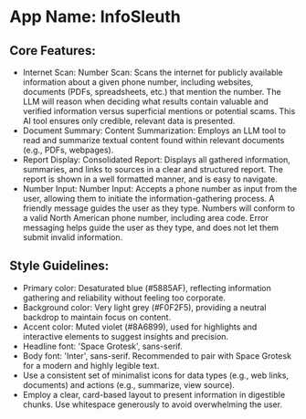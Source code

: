 # **App Name**: InfoSleuth

## Core Features:

- Internet Scan: Number Scan: Scans the internet for publicly available information about a given phone number, including websites, documents (PDFs, spreadsheets, etc.) that mention the number. The LLM will reason when deciding what results contain valuable and verified information versus superficial mentions or potential scams. This AI tool ensures only credible, relevant data is presented.
- Document Summary: Content Summarization: Employs an LLM tool to read and summarize textual content found within relevant documents (e.g., PDFs, webpages).
- Report Display: Consolidated Report: Displays all gathered information, summaries, and links to sources in a clear and structured report. The report is shown in a well formatted manner, and is easy to navigate.
- Number Input: Number Input: Accepts a phone number as input from the user, allowing them to initiate the information-gathering process. A friendly message guides the user as they type. Numbers will conform to a valid North American phone number, including area code. Error messaging helps guide the user as they type, and does not let them submit invalid information.

## Style Guidelines:

- Primary color: Desaturated blue (#5885AF), reflecting information gathering and reliability without feeling too corporate.
- Background color: Very light grey (#F0F2F5), providing a neutral backdrop to maintain focus on content.
- Accent color: Muted violet (#8A6899), used for highlights and interactive elements to suggest insights and precision.
- Headline font: 'Space Grotesk', sans-serif.
- Body font: 'Inter', sans-serif. Recommended to pair with Space Grotesk for a modern and highly legible text.
- Use a consistent set of minimalist icons for data types (e.g., web links, documents) and actions (e.g., summarize, view source).
- Employ a clear, card-based layout to present information in digestible chunks. Use whitespace generously to avoid overwhelming the user.